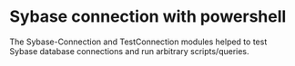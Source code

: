 # Sybase connection with powershell

The Sybase-Connection and TestConnection modules helped to test Sybase database connections and run arbitrary scripts/queries.
